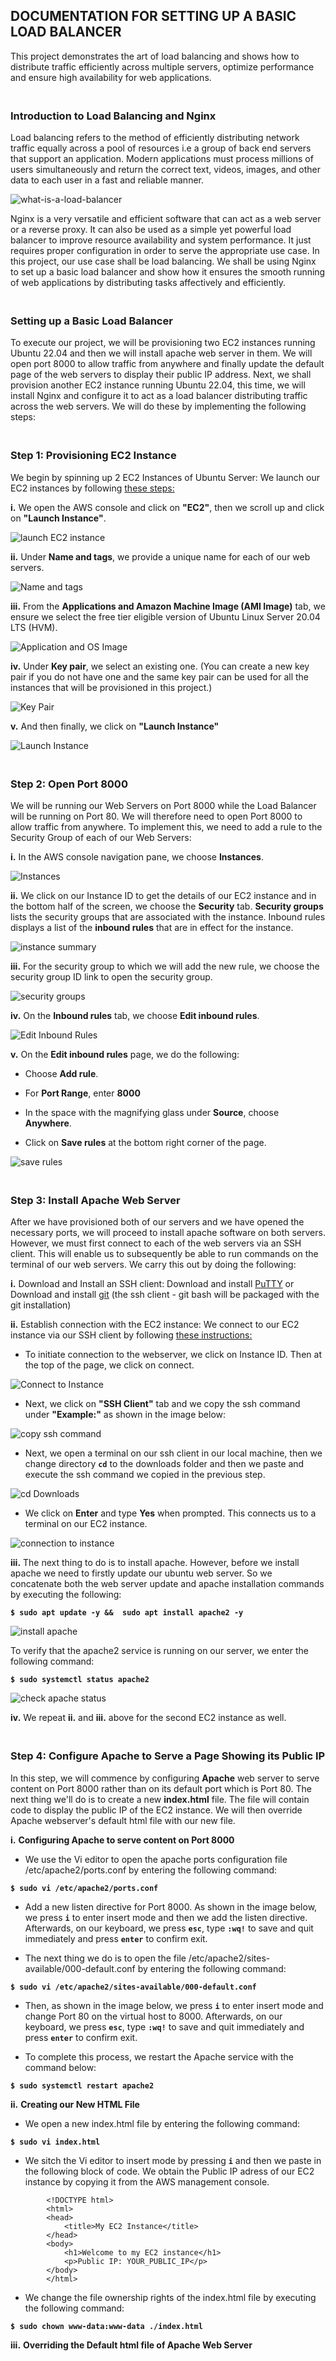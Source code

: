 ## DOCUMENTATION FOR SETTING UP A BASIC LOAD BALANCER

This project demonstrates the art of load balancing and shows how to distribute traffic efficiently across multiple servers, optimize performance and ensure high availability for web applications.

### <br>Introduction to Load Balancing and Nginx<br/>

Load balancing refers to the method of efficiently distributing network traffic equally across a pool of resources i.e a group of back end servers that support an application. Modern applications must process millions of users simultaneously and return the correct text, videos, images, and other data to each user in a fast and reliable manner.

![what-is-a-load-balancer](https://github.com/QBDev0ps/DevOps-Cloud-projects/assets/140855364/c5716f66-1dfa-4734-9d3b-9efa0e6b0c62)

Nginx is a very versatile and efficient software that can act as a web server or a reverse proxy. It can also be used as a simple yet powerful load balancer to improve resource availability and system performance. It just requires proper configuration in order to serve the appropriate use case. In this project, our use case shall be load balancing. We shall be using Nginx to set up a basic load balancer and show how it ensures the smooth running of web applications by distributing tasks affectively and efficiently.

### <br>Setting up a Basic Load Balancer<br/>

To execute our project, we will be provisioning two EC2 instances running Ubuntu 22.04 and then we will install apache web server in them. We will open port 8000 to allow traffic from anywhere and finally update the default page of the web servers to display their public IP address. Next, we shall provision another EC2 instance running Ubuntu 22.04, this time, we will install Nginx and configure it to act as a load balancer distributing traffic across the web servers. We will do these by implementing the following steps:


### <br>Step 1: Provisioning EC2 Instance<br/>

We begin by spinning up 2 EC2 Instances of Ubuntu Server: We launch our EC2 instances by following [these steps:](https://docs.aws.amazon.com/AWSEC2/latest/UserGuide/EC2_GetStarted.html#ec2-launch-instance) 

**i.** We open the AWS console and click on **"EC2"**, then we scroll up and click on **"Launch Instance"**.

![launch EC2 instance](https://github.com/QBDev0ps/DevOps-Cloud-projects/assets/140855364/d331142c-a425-485d-9338-5e8f21d2a37d)

**ii.** Under **Name and tags**, we provide a unique name for each of our web servers.

![Name and tags](https://github.com/QBDev0ps/DevOps-Cloud-projects/assets/140855364/a28dd984-04f5-4dc9-bcf2-d9fc4a5812fb)
  
**iii.** From the **Applications and Amazon Machine Image (AMI Image)** tab, we ensure we select the free tier eligible version of Ubuntu Linux Server 20.04 LTS (HVM).

![Application and OS Image](https://github.com/QBDev0ps/DevOps-Cloud-projects/assets/140855364/ae844641-2121-49de-99e3-67c8621c4027)
  
**iv.** Under **Key pair**, we select an existing one. (You can create a new key pair if you do not have one and the same key pair can be used for all the instances that will be provisioned in this project.)

![Key Pair](https://github.com/QBDev0ps/DevOps-Cloud-projects/assets/140855364/65facdd1-4be3-4ec5-aac4-aadd74821653)
  
**v.** And then finally, we click on **"Launch Instance"**
  
![Launch Instance](https://github.com/QBDev0ps/DevOps-Cloud-projects/assets/140855364/ed623db9-831f-4c86-bc46-f0e7201c18f6)


### <br>Step 2: Open Port 8000<br/>

We will be running our Web Servers on Port 8000 while the Load Balancer will be running on Port 80. We will therefore need to open Port 8000 to allow traffic from anywhere. To implement this, we need to add a rule to the Security Group of each of our Web Servers:

**i.** In the AWS  console navigation pane, we choose **Instances**.

![Instances](https://github.com/QBDev0ps/DevOps-Cloud-projects/assets/140855364/75d2208f-d030-4f44-9667-23521332607f)

**ii.** We click on our Instance ID to get the details of our EC2 instance and in the bottom half of the screen, we choose the **Security** tab. **Security groups** lists the security groups that are associated with the instance. Inbound rules displays a list of the **inbound rules** that are in effect for the instance.

![instance summary](https://github.com/QBDev0ps/DevOps-Cloud-projects/assets/140855364/401e3b80-6b6b-4fff-a754-f9fecd97852e)

**iii.** For the security group to which we will add the new rule, we choose the security group ID link to open the security group.

![security groups](https://github.com/QBDev0ps/DevOps-Cloud-projects/assets/140855364/f4453010-cf80-4e64-aab5-d6ac89c2a5fc)

**iv.** On the **Inbound rules** tab, we choose **Edit inbound rules**.

![Edit Inbound Rules](https://github.com/QBDev0ps/DevOps-Cloud-projects/assets/140855364/ca7e7378-eba1-455e-a439-f91dd34cc038)

**v.** On the **Edit inbound rules** page, we do the following:

+ Choose **Add rule**.

+ For **Port Range**, enter **8000** 

+ In the space with the magnifying glass under **Source**, choose **Anywhere**.

+ Click on **Save rules** at the bottom right corner of the page.

![save rules](https://github.com/QBDev0ps/DevOps-Cloud-projects/assets/140855364/c4bb985a-04dc-4463-998a-07b047e49207)


### <br>Step 3: Install Apache Web Server<br/>

After we have provisioned both of our servers and we have opened the necessary ports, we will proceed to install apache software on both servers. However, we must first connect to each of the web servers via an SSH client. This will enable us to subsequently be able to run commands on the terminal of our web servers. We carry this out by doing the following:

**i.** Download and Install an SSH client: Download and install [PuTTY](https://putty.org/) or Download and install [git](https://git-scm.com/downloads) (the ssh client - git bash will be packaged with the git installation)

**ii.** Establish connection with the EC2 instance: We connect to our EC2 instance via our SSH client by following [these instructions:](https://docs.aws.amazon.com/AWSEC2/latest/UserGuide/connect-linux-inst-ssh.html)

+  To initiate connection to the webserver, we click on Instance ID. Then at the top of the page, we click on connect.

![Connect to Instance](https://github.com/QBDev0ps/DevOps-Cloud-projects/assets/140855364/044430ee-72f6-4249-8db1-1b437d703b7b)

+  Next, we click on **"SSH Client"** tab and we copy the ssh command under **"Example:"** as shown in the image below:

![copy ssh command](https://github.com/QBDev0ps/DevOps-Cloud-projects/assets/140855364/e7e4fc04-b354-40a3-b467-175a85620741)

+  Next, we open a terminal on our ssh client in our local machine, then we change directory **`cd`** to the downloads folder and then we paste and execute the ssh command we copied in the previous step.

  ![cd Downloads](https://github.com/QBDev0ps/DevOps-Cloud-projects/assets/140855364/f199e640-a738-45d1-94d1-eca0bdbb5d94)

+  We click on **Enter** and type **Yes** when prompted. This connects us to a terminal on our EC2 instance.

  ![connection to instance](https://github.com/QBDev0ps/DevOps-Cloud-projects/assets/140855364/813e8bf9-7776-4a5b-922c-a99b4228c265)

**iii.** The next thing to do is to install apache. However, before we install apache we need to firstly update our ubuntu web server. So we concatenate both the web server update and apache installation commands by executing the following: 

**`$ sudo apt update -y &&  sudo apt install apache2 -y`**

![install apache](https://github.com/QBDev0ps/DevOps-Cloud-projects/assets/140855364/bc06ed4e-319c-4f2d-956c-8b0744a07bc4)

To verify that the apache2 service is running on our server, we enter the following command:

**`$ sudo systemctl status apache2`**

![check apache status](https://github.com/QBDev0ps/DevOps-Cloud-projects/assets/140855364/5264da13-fd9c-46bf-a7db-512a0e69a871)

**iv.** We repeat **ii.** and **iii.** above for the second EC2 instance as well.


### <br>Step 4: Configure Apache to Serve a Page Showing its Public IP<br/>

In this step, we will commence by configuring **Apache** web server to serve content on Port 8000 rather than on its default port which is Port 80. The next thing we'll do is to create a new **index.html** file. The file will contain code to display the public IP of the EC2 instance. We will then override Apache webserver's default html file with our new file. 

**i.** **Configuring Apache to serve content on Port 8000**

+ We use the Vi editor to open the apache ports configuration file /etc/apache2/ports.conf by entering the following command: 

**`$ sudo vi /etc/apache2/ports.conf`**

+  Add a new listen directive for Port 8000. As shown in the image below, we press **`i`** to enter insert mode and then we add the listen directive. Afterwards, on our keyboard, we press **`esc`**, type **`:wq!`** to save and quit immediately and press **`enter`** to confirm exit.

+ The next thing we do is to open the file /etc/apache2/sites-available/000-default.conf by entering the following command:

**`$ sudo vi /etc/apache2/sites-available/000-default.conf`**

+ Then, as shown in the image below, we press **`i`** to enter insert mode and change Port 80 on the virtual host to 8000. Afterwards, on our keyboard, we press **`esc`**, type **`:wq!`** to save and quit immediately and press **`enter`** to confirm exit.

+ To complete this process, we restart the Apache service with the command below:

**`$ sudo systemctl restart apache2`**

**ii.** **Creating our New HTML File**

+ We open a new index.html file by entering the following command:

**`$ sudo vi index.html`**

+ We sitch the Vi editor to insert mode by pressing **`i`** and then we paste in the following block of code. We obtain the Public IP adress of our EC2 instance by copying it from the AWS management console.

```
        <!DOCTYPE html>
        <html>
        <head>
            <title>My EC2 Instance</title>
        </head>
        <body>
            <h1>Welcome to my EC2 instance</h1>
            <p>Public IP: YOUR_PUBLIC_IP</p>
        </body>
        </html>
```

+ We change the file ownership rights of the index.html file by executing the following command:

**`$ sudo chown www-data:www-data ./index.html`**


**iii.** **Overriding the Default html file of Apache Web Server**

